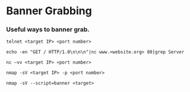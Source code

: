 # Banner Grabbing

### Useful ways to banner grab.

```
telnet <target IP> <port number>
```

```
echo -en "GET / HTTP/1.0\n\n\n"|nc www.<website.org> 80|grep Server
```

```
nc –vv <target IP> <port number>
```

```
nmap -sV <target IP> -p <port number>
```

```
nmap -sV --script=banner <target>
```
